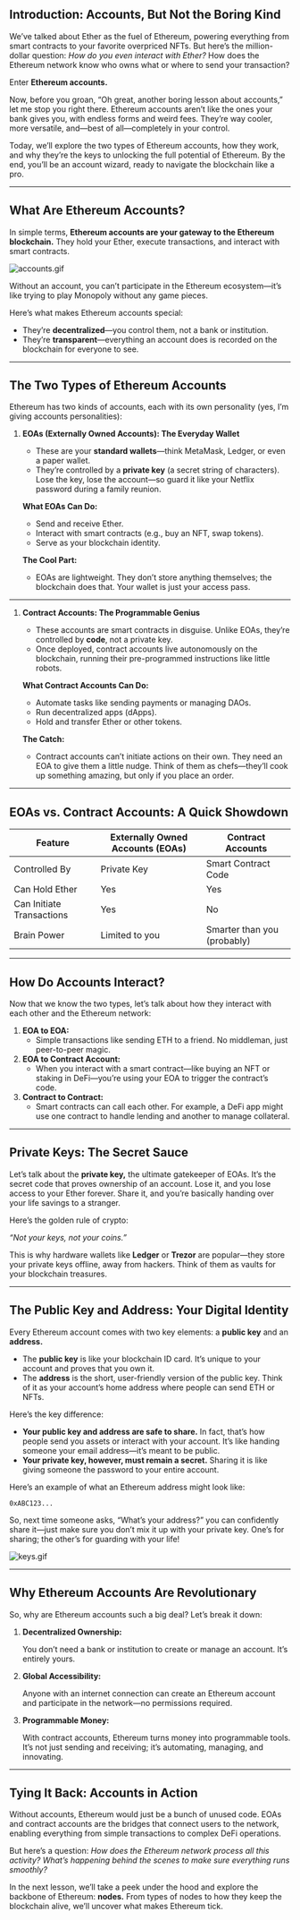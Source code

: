 ## **Introduction: Accounts, But Not the Boring Kind**

We’ve talked about Ether as the fuel of Ethereum, powering everything from smart contracts to your favorite overpriced NFTs. But here’s the million-dollar question: *How do you even interact with Ether?* How does the Ethereum network know who owns what or where to send your transaction?

Enter **Ethereum accounts.**

Now, before you groan, “Oh great, another boring lesson about accounts,” let me stop you right there. Ethereum accounts aren’t like the ones your bank gives you, with endless forms and weird fees. They’re way cooler, more versatile, and—best of all—completely in your control.

Today, we’ll explore the two types of Ethereum accounts, how they work, and why they’re the keys to unlocking the full potential of Ethereum. By the end, you’ll be an account wizard, ready to navigate the blockchain like a pro.

---

## **What Are Ethereum Accounts?**

In simple terms, **Ethereum accounts are your gateway to the Ethereum blockchain.** They hold your Ether, execute transactions, and interact with smart contracts. 

![accounts.gif](https://prod-files-secure.s3.us-west-2.amazonaws.com/242e655f-b43c-479d-b617-372c15b0a064/7819b22f-8f79-46d2-994d-b8bdeb947813/accounts.gif)

Without an account, you can’t participate in the Ethereum ecosystem—it’s like trying to play Monopoly without any game pieces.

Here’s what makes Ethereum accounts special:

- They’re **decentralized**—you control them, not a bank or institution.
- They’re **transparent**—everything an account does is recorded on the blockchain for everyone to see.

---

## **The Two Types of Ethereum Accounts**

Ethereum has two kinds of accounts, each with its own personality (yes, I’m giving accounts personalities):

1. **EOAs (Externally Owned Accounts): The Everyday Wallet**
    - These are your **standard wallets**—think MetaMask, Ledger, or even a paper wallet.
    - They’re controlled by a **private key** (a secret string of characters). Lose the key, lose the account—so guard it like your Netflix password during a family reunion.
    
    **What EOAs Can Do:**
    
    - Send and receive Ether.
    - Interact with smart contracts (e.g., buy an NFT, swap tokens).
    - Serve as your blockchain identity.
    
    **The Cool Part:**
    
    - EOAs are lightweight. They don’t store anything themselves; the blockchain does that. Your wallet is just your access pass.

---

1. **Contract Accounts: The Programmable Genius**
    - These accounts are smart contracts in disguise. Unlike EOAs, they’re controlled by **code**, not a private key.
    - Once deployed, contract accounts live autonomously on the blockchain, running their pre-programmed instructions like little robots.
    
    **What Contract Accounts Can Do:**
    
    - Automate tasks like sending payments or managing DAOs.
    - Run decentralized apps (dApps).
    - Hold and transfer Ether or other tokens.
    
    **The Catch:**
    
    - Contract accounts can’t initiate actions on their own. They need an EOA to give them a little nudge. Think of them as chefs—they’ll cook up something amazing, but only if you place an order.

---

## **EOAs vs. Contract Accounts: A Quick Showdown**

| Feature | Externally Owned Accounts (EOAs) | Contract Accounts |
| --- | --- | --- |
| Controlled By | Private Key | Smart Contract Code |
| Can Hold Ether | Yes | Yes |
| Can Initiate Transactions | Yes | No |
| Brain Power | Limited to you | Smarter than you (probably) |

---

## **How Do Accounts Interact?**

Now that we know the two types, let’s talk about how they interact with each other and the Ethereum network:

1. **EOA to EOA:**
    - Simple transactions like sending ETH to a friend. No middleman, just peer-to-peer magic.
2. **EOA to Contract Account:**
    - When you interact with a smart contract—like buying an NFT or staking in DeFi—you’re using your EOA to trigger the contract’s code.
3. **Contract to Contract:**
    - Smart contracts can call each other. For example, a DeFi app might use one contract to handle lending and another to manage collateral.

---

## **Private Keys: The Secret Sauce**

Let’s talk about the **private key,** the ultimate gatekeeper of EOAs. It’s the secret code that proves ownership of an account. Lose it, and you lose access to your Ether forever. Share it, and you’re basically handing over your life savings to a stranger.

Here’s the golden rule of crypto:

*“Not your keys, not your coins.”*

This is why hardware wallets like **Ledger** or **Trezor** are popular—they store your private keys offline, away from hackers. Think of them as vaults for your blockchain treasures.

---

## **The Public Key and Address: Your Digital Identity**

Every Ethereum account comes with two key elements: a **public key** and an **address.**

- The **public key** is like your blockchain ID card. It’s unique to your account and proves that you own it.
- The **address** is the short, user-friendly version of the public key. Think of it as your account’s home address where people can send ETH or NFTs.

Here’s the key difference:

- **Your public key and address are safe to share.** In fact, that’s how people send you assets or interact with your account. It’s like handing someone your email address—it’s meant to be public.
- **Your private key, however, must remain a secret.** Sharing it is like giving someone the password to your entire account.

Here’s an example of what an Ethereum address might look like:

`0xABC123...`

So, next time someone asks, “What’s your address?” you can confidently share it—just make sure you don’t mix it up with your private key. One’s for sharing; the other’s for guarding with your life!

![keys.gif](https://prod-files-secure.s3.us-west-2.amazonaws.com/242e655f-b43c-479d-b617-372c15b0a064/eba753d7-d5f8-414a-8906-8b7d4875a4c9/keys.gif)

---

## **Why Ethereum Accounts Are Revolutionary**

So, why are Ethereum accounts such a big deal? Let’s break it down:

1. **Decentralized Ownership:**
    
    You don’t need a bank or institution to create or manage an account. It’s entirely yours.
    
2. **Global Accessibility:**
    
    Anyone with an internet connection can create an Ethereum account and participate in the network—no permissions required.
    
3. **Programmable Money:**
    
    With contract accounts, Ethereum turns money into programmable tools. It’s not just sending and receiving; it’s automating, managing, and innovating.
    

---

## **Tying It Back: Accounts in Action**

Without accounts, Ethereum would just be a bunch of unused code. EOAs and contract accounts are the bridges that connect users to the network, enabling everything from simple transactions to complex DeFi operations.

But here’s a question: *How does the Ethereum network process all this activity? What’s happening behind the scenes to make sure everything runs smoothly?*

In the next lesson, we’ll take a peek under the hood and explore the backbone of Ethereum: **nodes.** From types of nodes to how they keep the blockchain alive, we’ll uncover what makes Ethereum tick.